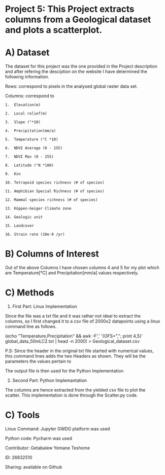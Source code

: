 # Project 5:  This Project extracts columns from a Geological dataset and plots a scatterplot.

# A) Dataset
The dataset for this project was the one provided in the Project description and after refering the desciption on the website I have determined the following information.

Rows: correspond to pixels in the analysed global raster data set.

Columns: correspond to

    1.	Elevation(m)                  

    2.	Local relief(m)
    
    3.	Slope (°*10)
    
    4.	Precipitation(mm/a)
    
    5.	Temperature (°C *10)
    
    6.	NDVI Average (0 - 255)
    
    7.	NDVI Max (0 - 255)
    
    8.	Latitude (°N *100)
    
    9.	Ksn
    
    10.	Tetrapoid species richness (# of species)
    
    11.	Amphibian Special Richness (# of species)
    
    12.	Mammal species richness (# of species)
    
    13.	Köppen-Geiger Climate zone
    
    14.	Geologic unit
    
    15.	Landcover
    
    16.	Strain rate (10e-9 /yr)


# B) Columns of Interest
Out of the above Columns I have chosen columns 4 and 5 for my plot which are Temperature[°C] and Precipitation[mm/a] values respectively.

# C) Methods

1) First Part: Linux Implementation

Since the file was a txt file and it was rather not ideal to extract the columns, so I first changed it to a csv file of 2000x2 datapoints using a linux command line as follows.



(echo "Temperature,Precipitation" && awk -F',' '{OFS=","; print $4,$5}' global_data_50mLC2.txt | head -n 2000) > Geological_dataset.csv


P.S: Since the header in the original txt file started with numerical values, this command lines adds the two Headers as shown. They will be the parameters the values pertain to

The output file is then used for the Python Implementation

2) Second Part: Python Implemantation

The columns are hence extracted from the yielded csv file to plot the scatter. This implementation is done through the Scatter.py code.

# C) Tools

Linux Command: Jupyter GWDG platform was used


Python code: Pycharm was used


Contributor: Getabalew Yemane Teshome

ID: 26832510


Sharing: available on Github

